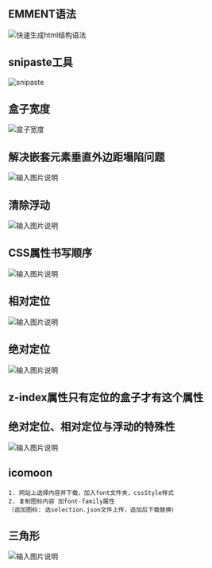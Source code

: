 ## EMMENT语法
![快速生成html结构语法](/imgs/2023-01-29/0Q6veYoON202wX4n.png)

## snipaste工具
![snipaste](/imgs/2023-02-07/kChDNtJduwd4bg4e.png)

## 盒子宽度
![盒子宽度  ](/imgs/2023-02-09/ahrAzHDZS1BFPcvJ.png)

## 解决嵌套元素垂直外边距塌陷问题
![输入图片说明](/imgs/2023-02-14/YgthyPLf8o5XWExd.png)

## 清除浮动
![输入图片说明](/imgs/2023-02-21/JwLQCrXQVigKtVZG.png)

## CSS属性书写顺序
![输入图片说明](/imgs/2023-02-22/Mf7uMfahRc6ZTVD2.png)

## 相对定位
![输入图片说明](/imgs/2023-02-22/XGTXjpkvqhih0Hsu.png)

## 绝对定位
![输入图片说明](/imgs/2023-02-22/SQueOBAUfyXcXkk2.png)

## z-index属性只有定位的盒子才有这个属性

## 绝对定位、相对定位与浮动的特殊性
![输入图片说明](/imgs/2023-02-22/pRi4gSPxLoIAKEhU.png)

## icomoon
```
1. 网站上选择内容并下载，加入font文件夹，cssStyle样式
2. 复制图标内容 加font-family属性
（追加图标: 选selection.json文件上传，追加后下载替换）
```

## 三角形
![输入图片说明](/imgs/2023-02-27/LemJQy6RWQ62DUNf.png)
<!--stackedit_data:
eyJoaXN0b3J5IjpbLTU2NDY3MjQwNywtMzk3MjYyOTY2LC0yMD
A4Njc0NjY3LC0yMDY2NTMxNjIyLDczMjA1NTMyOCwtMjYzOTc4
OTY0LDkxNzM0NzY4LDYzNjk2NDUyLC0yMDUzNDQ0MjAyLDE3Nz
A0MzQ2MTAsMTg4NDE0Nzc1OSw4MDI1MjQzMzUsLTE2NDIwNTY1
NDQsLTIwNTE2NTQyMzAsLTU2NTkxNDUzNiwxMjg1MjExNzUyLD
k4MTc5MTI4LDEyNTk1MzY3NV19
-->